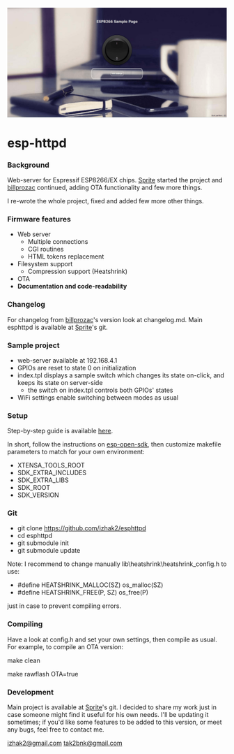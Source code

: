 ![new esphttpd](https://github.com/izhak2/esphttpd/blob/master/images/screenshot.png)

# esp-httpd #
### Background ###
Web-server for Espressif ESP8266/EX chips.
[Sprite](https://github.com/Spritetm/esphttpd) started the project and [billprozac](https://github.com/billprozac/esphttpd) continued, adding OTA functionality and few more things.

I re-wrote the whole project, fixed and added few more other things.

### Firmware features ###
* Web server
  * Multiple connections
  * CGI routines
  * HTML tokens replacement
* Filesystem support
  * Compression support (Heatshrink)
* OTA
* **Documentation and code-readability**

### Changelog ###
For changelog from [billprozac](https://github.com/billprozac/esphttpd)'s version look at changelog.md.
Main esphttpd is available at [Sprite](https://github.com/Spritetm/esphttpd)'s git.

### Sample project ###
* web-server available at 192.168.4.1
* GPIOs are reset to state 0 on initialization
* index.tpl displays a sample switch which changes its state on-click, and keeps its state on server-side
  * the switch on index.tpl controls both GPIOs' states
* WiFi settings enable switching between modes as usual

### Setup ###
Step-by-step guide is available [here](http://iotplayground.blogspot.com/2015/09/introduction-to-esp8266ex-development.html).

In short, follow the instructions on [esp-open-sdk](https://github.com/pfalcon/esp-open-sdk), then customize makefile parameters to match for your own environment:

* XTENSA_TOOLS_ROOT
* SDK_EXTRA_INCLUDES
* SDK_EXTRA_LIBS
* SDK_ROOT
* SDK_VERSION

### Git ###
* git clone https://github.com/izhak2/esphttpd
* cd esphttpd
* git submodule init
* git submodule update

Note: I recommend to change manually lib\heatshrink\heatshrink_config.h to use:

* #define HEATSHRINK_MALLOC(SZ) os_malloc(SZ)
* #define HEATSHRINK_FREE(P, SZ) os_free(P)

just in case to prevent compiling errors.

### Compiling ###
Have a look at config.h and set your own settings, then compile as usual.
For example, to compile an OTA version:

make clean

make rawflash OTA=true

### Development ###
Main project is available at [Sprite](https://github.com/Spritetm/esphttpd)'s git. I decided to share my work just in case someone might find it useful for his own needs. I'll be updating it sometimes; if you'd like some features to be added to this version, or meet any bugs, feel free to contact me.

<izhak2@gmail.com>
<tak2bnk@gmail.com>
